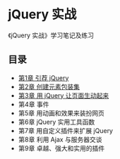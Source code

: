 # jQuery 实战

《jQuery 实战》学习笔记及练习

## 目录

* [第1章 引荐 jQuery](chapter1.md)
* [第2章 创建元素包装集](chapter2.md)
* [第3章 用 jQuery 让页面生动起来](chapter3.md)
* 第4章 事件
* 第5章 用动画和效果来装扮网页
* 第6章 jQuery 实用工具函数
* 第7章 用自定义插件来扩展 jQuery
* 第8章 利用 Ajax 与服务器交谈
* 第9章 卓越、强大和实用的插件